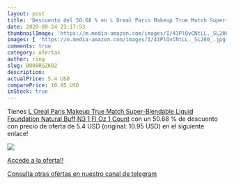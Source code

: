 ```yaml
---
layout: post
title: 'Descuento del 50.68 % en L Oreal Paris Makeup True Match Super-Bl'
date: 2020-09-24 23:17:53
thumbnailImage: 'https://m.media-amazon.com/images/I/41PlQvCNtLL._SL200_.jpg'
images: [ 'https://m.media-amazon.com/images/I/41PlQvCNtLL._SL200_.jpg' ]
comments: true
category: ofertas
author: ring
slug: B000RGZK02
description:
actualPrice: 5.4 USD
comparePrice: 10.95 USD
inStock: true
---
```


Tienes [L Oreal Paris Makeup True Match Super-Blendable Liquid Foundation  Natural Buff N3  1 Fl Oz 1 Count](https://www.amazon.com/dp/B000RGZK02/?tag=redken08-20) con un 50.68 % de descuento con precio de oferta de 5.4 USD (original: 10.95 USD) en el siguiente enlace!

[![](https://m.media-amazon.com/images/I/41PlQvCNtLL._SL200_.jpg)](https://www.amazon.com/dp/B000RGZK02/?tag=redken08-20)

[Accede a la oferta!!](https://www.amazon.com/dp/B000RGZK02/?tag=redken08-20)

[Consulta otras ofertas en nuestro canal de telegram](https://t.me/s/ofertas25)
